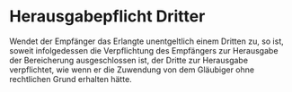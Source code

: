 # Herausgabepflicht Dritter

Wendet der Empfänger das Erlangte unentgeltlich einem Dritten zu, so ist, soweit infolgedessen die Verpflichtung des Empfängers zur Herausgabe der Bereicherung ausgeschlossen ist, der Dritte zur Herausgabe verpflichtet, wie wenn er die Zuwendung von dem Gläubiger ohne rechtlichen Grund erhalten hätte.